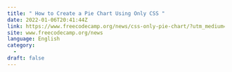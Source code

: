 ```yaml
---
title: " How to Create a Pie Chart Using Only CSS "
date: 2022-01-06T20:41:44Z
link: https://www.freecodecamp.org/news/css-only-pie-chart/?utm_medium=RSS&utm_source=news.12bit.vn
site: www.freecodecamp.org/news
language: English
category:
  -   
draft: false
---
```


